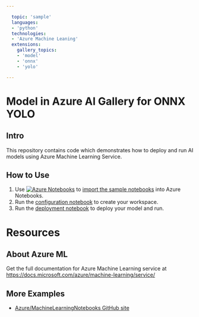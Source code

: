 ```yaml
---

  topic: 'sample' 
  languages: 
  - 'python' 
  technologies: 
  - 'Azure Machine Leaning' 
  extensions: 
    gallery_topics: 
    - 'model' 
    - 'onnx' 
    - 'yolo'

---
```


# Model in Azure AI Gallery for ONNX YOLO

## Intro
This repository contains code which demonstrates how to deploy and run AI models using Azure Machine Learning Service.

## How to Use
1. Use [![Azure Notebooks](https://notebooks.azure.com/launch.png)](https://notebooks.azure.com/import/gh/Azure-Samples/gallery_test_ax) to [import the sample notebooks](https://notebooks.azure.com/import/gh/Azure-Samples/gallery_test_ax) into Azure Notebooks.
2. Run the [configuration notebook](src/configuration.ipynb) to create your workspace. 
3. Run the [deployment notebook](src/deploy-onnx-yolo-model.ipynb) to deploy your model and run.

# Resources


## About Azure ML
Get the full documentation for Azure Machine Learning service at https://docs.microsoft.com/azure/machine-learning/service/

## More Examples
 * [Azure/MachineLearningNotebooks GitHub site](https://github.com/Azure/MachineLearningNotebooks)

